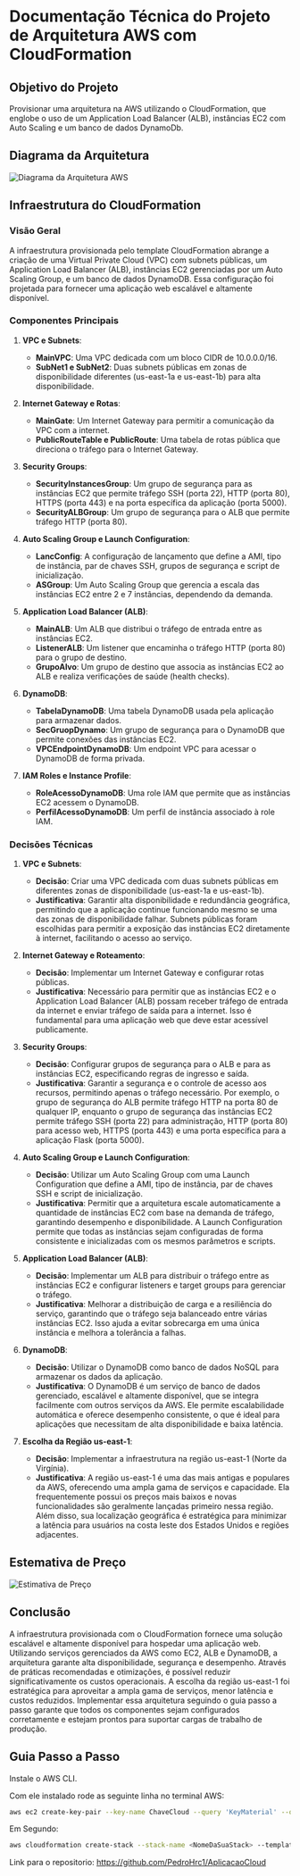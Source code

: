 # Documentação Técnica do Projeto de Arquitetura AWS com CloudFormation

## Objetivo do Projeto
Provisionar uma arquitetura na AWS utilizando o CloudFormation, que englobe o uso de um Application Load Balancer (ALB), instâncias EC2 com Auto Scaling e um banco de dados DynamoDb.

## Diagrama da Arquitetura
![Diagrama da Arquitetura AWS](CloudFormationStructure.PNG)

## Infraestrutura do CloudFormation

### Visão Geral
A infraestrutura provisionada pelo template CloudFormation abrange a criação de uma Virtual Private Cloud (VPC) com subnets públicas, um Application Load Balancer (ALB), instâncias EC2 gerenciadas por um Auto Scaling Group, e um banco de dados DynamoDB. Essa configuração foi projetada para fornecer uma aplicação web escalável e altamente disponível.

### Componentes Principais

1. **VPC e Subnets**:
   - **MainVPC**: Uma VPC dedicada com um bloco CIDR de 10.0.0.0/16.
   - **SubNet1 e SubNet2**: Duas subnets públicas em zonas de disponibilidade diferentes (us-east-1a e us-east-1b) para alta disponibilidade.

2. **Internet Gateway e Rotas**:
   - **MainGate**: Um Internet Gateway para permitir a comunicação da VPC com a internet.
   - **PublicRouteTable e PublicRoute**: Uma tabela de rotas pública que direciona o tráfego para o Internet Gateway.

3. **Security Groups**:
   - **SecurityInstancesGroup**: Um grupo de segurança para as instâncias EC2 que permite tráfego SSH (porta 22), HTTP (porta 80), HTTPS (porta 443) e na porta específica da aplicação (porta 5000).
   - **SecurityALBGroup**: Um grupo de segurança para o ALB que permite tráfego HTTP (porta 80).

4. **Auto Scaling Group e Launch Configuration**:
   - **LancConfig**: A configuração de lançamento que define a AMI, tipo de instância, par de chaves SSH, grupos de segurança e script de inicialização.
   - **ASGroup**: Um Auto Scaling Group que gerencia a escala das instâncias EC2 entre 2 e 7 instâncias, dependendo da demanda.

5. **Application Load Balancer (ALB)**:
   - **MainALB**: Um ALB que distribui o tráfego de entrada entre as instâncias EC2.
   - **ListenerALB**: Um listener que encaminha o tráfego HTTP (porta 80) para o grupo de destino.
   - **GrupoAlvo**: Um grupo de destino que associa as instâncias EC2 ao ALB e realiza verificações de saúde (health checks).

6. **DynamoDB**:
   - **TabelaDynamoDB**: Uma tabela DynamoDB usada pela aplicação para armazenar dados.
   - **SecGruopDynamo**: Um grupo de segurança para o DynamoDB que permite conexões das instâncias EC2.
   - **VPCEndpointDynamoDB**: Um endpoint VPC para acessar o DynamoDB de forma privada.

7. **IAM Roles e Instance Profile**:
   - **RoleAcessoDynamoDB**: Uma role IAM que permite que as instâncias EC2 acessem o DynamoDB.
   - **PerfilAcessoDynamoDB**: Um perfil de instância associado à role IAM.

### Decisões Técnicas

1. **VPC e Subnets**:
   - **Decisão**: Criar uma VPC dedicada com duas subnets públicas em diferentes zonas de disponibilidade (us-east-1a e us-east-1b).
   - **Justificativa**: Garantir alta disponibilidade e redundância geográfica, permitindo que a aplicação continue funcionando mesmo se uma das zonas de disponibilidade falhar. Subnets públicas foram escolhidas para permitir a exposição das instâncias EC2 diretamente à internet, facilitando o acesso ao serviço.

2. **Internet Gateway e Roteamento**:
   - **Decisão**: Implementar um Internet Gateway e configurar rotas públicas.
   - **Justificativa**: Necessário para permitir que as instâncias EC2 e o Application Load Balancer (ALB) possam receber tráfego de entrada da internet e enviar tráfego de saída para a internet. Isso é fundamental para uma aplicação web que deve estar acessível publicamente.

3. **Security Groups**:
   - **Decisão**: Configurar grupos de segurança para o ALB e para as instâncias EC2, especificando regras de ingresso e saída.
   - **Justificativa**: Garantir a segurança e o controle de acesso aos recursos, permitindo apenas o tráfego necessário. Por exemplo, o grupo de segurança do ALB permite tráfego HTTP na porta 80 de qualquer IP, enquanto o grupo de segurança das instâncias EC2 permite tráfego SSH (porta 22) para administração, HTTP (porta 80) para acesso web, HTTPS (porta 443) e uma porta específica para a aplicação Flask (porta 5000).

4. **Auto Scaling Group e Launch Configuration**:
   - **Decisão**: Utilizar um Auto Scaling Group com uma Launch Configuration que define a AMI, tipo de instância, par de chaves SSH e script de inicialização.
   - **Justificativa**: Permitir que a arquitetura escale automaticamente a quantidade de instâncias EC2 com base na demanda de tráfego, garantindo desempenho e disponibilidade. A Launch Configuration permite que todas as instâncias sejam configuradas de forma consistente e inicializadas com os mesmos parâmetros e scripts.

5. **Application Load Balancer (ALB)**:
   - **Decisão**: Implementar um ALB para distribuir o tráfego entre as instâncias EC2 e configurar listeners e target groups para gerenciar o tráfego.
   - **Justificativa**: Melhorar a distribuição de carga e a resiliência do serviço, garantindo que o tráfego seja balanceado entre várias instâncias EC2. Isso ajuda a evitar sobrecarga em uma única instância e melhora a tolerância a falhas.

6. **DynamoDB**:
   - **Decisão**: Utilizar o DynamoDB como banco de dados NoSQL para armazenar os dados da aplicação.
   - **Justificativa**: O DynamoDB é um serviço de banco de dados gerenciado, escalável e altamente disponível, que se integra facilmente com outros serviços da AWS. Ele permite escalabilidade automática e oferece desempenho consistente, o que é ideal para aplicações que necessitam de alta disponibilidade e baixa latência.

7. **Escolha da Região us-east-1**:
   - **Decisão**: Implementar a infraestrutura na região us-east-1 (Norte da Virgínia).
   - **Justificativa**: A região us-east-1 é uma das mais antigas e populares da AWS, oferecendo uma ampla gama de serviços e capacidade. Ela frequentemente possui os preços mais baixos e novas funcionalidades são geralmente lançadas primeiro nessa região. Além disso, sua localização geográfica é estratégica para minimizar a latência para usuários na costa leste dos Estados Unidos e regiões adjacentes.

## Estemativa de Preço
![Estimativa de Preço](PrecoDeConsumoEstimado.PNG)


## Conclusão
A infraestrutura provisionada com o CloudFormation fornece uma solução escalável e altamente disponível para hospedar uma aplicação web. Utilizando serviços gerenciados da AWS como EC2, ALB e DynamoDB, a arquitetura garante alta disponibilidade, segurança e desempenho. Através de práticas recomendadas e otimizações, é possível reduzir significativamente os custos operacionais. A escolha da região us-east-1 foi estratégica para aproveitar a ampla gama de serviços, menor latência e custos reduzidos. Implementar essa arquitetura seguindo o guia passo a passo garante que todos os componentes sejam configurados corretamente e estejam prontos para suportar cargas de trabalho de produção.

## Guia Passo a Passo

Instale o AWS CLI.

Com ele instalado rode as seguinte linha no terminal AWS:

```bash
aws ec2 create-key-pair --key-name ChaveCloud --query 'KeyMaterial' --output text > ChaveCloud.pem
```
Em Segundo:
```Bash
aws cloudformation create-stack --stack-name <NomeDaSuaStack> --template-body file://main.yaml --parameters ParameterKey=KeyName,ParameterValue=ChaveCloud --capabilities CAPABILITY_NAMED_IAM
```

Link para o repositorio: https://github.com/PedroHrc1/AplicacaoCloud